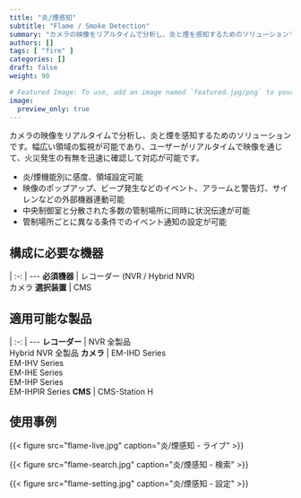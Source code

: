 ```yaml
---
title: "炎/煙感知"
subtitle: "Flame / Smoke Detection"
summary: "カメラの映像をリアルタイムで分析し、炎と煙を感知するためのソリューションです。幅広い領域の監視が可能であり、ユーザーがリアルタイムで映像を通じて、火災発生の有無を迅速に確認して対応が可能です。"
authors: []
tags: [ "fire" ]
categories: []
draft: false
weight: 90

# Featured Image: To use, add an image named `featured.jpg/png` to your page's folder.
image:
  preview_only: true
---
```


カメラの映像をリアルタイムで分析し、炎と煙を感知するためのソリューションです。幅広い領域の監視が可能であり、ユーザーがリアルタイムで映像を通じて、火災発生の有無を迅速に確認して対応が可能です。

- 炎/煙機能別に感度、領域設定可能
- 映像のポップアップ、ビープ発生などのイベント、アラームと警告灯、サイレンなどの外部機器連動可能
- 中央制御室と分散された多数の管制場所に同時に状況伝達が可能
- 管制場所ごとに異なる条件でのイベント通知の設定が可能

<div class="container">
<div class="row">
<div class="col-12 col-sm-6 pl-0">

## 構成に必要な機器

|
:-: | ---
**必須機器** | レコーダー (NVR / Hybrid NVR)<br>カメラ
**選択装置** | CMS

</div>
<div class="col-12 col-sm-6 pl-0">

## 適用可能な製品

|
:-: | ---
**レコーダー** | NVR 全製品<br>Hybrid NVR 全製品
**カメラ** | EM-IHD Series<br>EM-IHV Series<br>EM-IHE Series<br>EM-IHP Series<br>EM-IHPIR Series
**CMS** | CMS-Station H

</div>
</div>
</div>

## 使用事例

{{< figure src="flame-live.jpg" caption="炎/煙感知 - ライブ" >}}

{{< figure src="flame-search.jpg" caption="炎/煙感知 - 検索" >}}

{{< figure src="flame-setting.jpg" caption="炎/煙感知 - 設定" >}}
